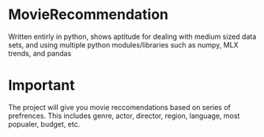 # MovieRecommendation
Written entirly in python, shows aptitude for dealing with medium sized data sets, and using multiple python modules/libraries such as numpy, MLX trends, and pandas

# Important
The project will give you movie reccomendations based on series of prefrences. This includes genre, actor, director, region, language, most popualer, budget, etc.
